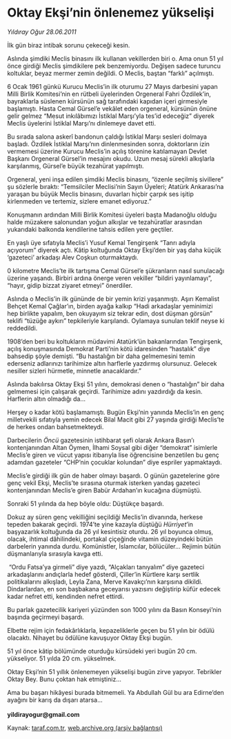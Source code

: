 # Oktay Ekşi’nin önlenemez yükselişi

*Yıldıray Oğur 28.06.2011*

<div class="yazi"><p>İlk gün biraz intibak sorunu çekeceği kesin.</p>
<p>Aslında şimdiki Meclis binasını ilk kullanan vekillerden biri o. Ama onun 51 yıl önce girdiği Meclis şimdikilere pek benzemiyordu. Değişen sadece turuncu koltuklar, beyaz mermer zemin değildi. O Meclis, baştan “farklı” açılmıştı.</p>
<p>6 Ocak 1961 günkü Kurucu Meclis’in ilk oturumu 27 Mayıs darbesini yapan Milli Birlik Komitesi’nin en rütbeli üyelerinden Orgeneral Fahri Özdilek’in, bayraklarla süslenen kürsünün sağ tarafındaki kapıdan içeri girmesiyle başlamıştı. Hasta Cemal Gürsel’e vekâlet eden orgeneral, kürsünün önüne gelir gelmez “Mesut inkılâbımızı İstiklal Marşı’yla tes’id edeceğiz” diyerek Meclis üyelerini İstiklal Marşı’nı dinlemeye davet etti.</p>
<p>Bu sırada salona askerî bandonun çaldığı İstiklal Marşı sesleri dolmaya başladı. Özdilek İstiklal Marşı’nın dinlenmesinden sonra, doktorların izin vermemesi üzerine Kurucu Meclis’in açılış törenine katılamayan Devlet Başkanı Orgeneral Gürsel’in mesajını okudu. Uzun mesaj sürekli alkışlarla karşılanmış, Gürsel’e büyük tezahürat yapılmıştı.</p>
<p>Orgeneral, yeni inşa edilen şimdiki Meclis binasını, “özenle seçilmiş sivillere” şu sözlerle bıraktı: “Temsilciler Meclisi’nin Sayın Üyeleri; Atatürk Ankarası’na yaraşan bu büyük Meclis binasını, duvarları hiçbir çarpık ses işitip kirlenmeden ve tertemiz, sizlere emanet ediyoruz.” </p>
<p>Konuşmanın ardından Milli Birlik Komitesi üyeleri başta Madanoğlu olduğu halde müzakere salonundan yoğun alkışlar ve tezahüratlar arasından yukarıdaki balkonda kendilerine tahsis edilen yere geçtiler.</p>
<p>En yaşlı üye sıfatıyla Meclis’i Yusuf Kemal Tengirşenk “Tanrı adıyla açıyorum” diyerek açtı. Kâtip koltuğunda Oktay Ekşi’den bir yaş daha küçük ‘gazeteci’ arkadaşı Alev Coşkun oturmaktaydı.</p>
<p>0 kilometre Meclis’te ilk tartışma Cemal Gürsel’e şükranların nasıl sunulacağı üzerine yaşandı. Birbiri ardına önerge veren vekiller “bildiri yayınlamayı”, “hayır, gidip bizzat ziyaret etmeyi” önerdiler. </p>
<p>Aslında o Meclis’in ilk gününde de bir yemin krizi yaşanmıştı. Aşırı Kemalist Behçet Kemal Çağlar’ın, birden ayağa kalkıp “Hadi arkadaşlar yeminimizi hep birlikte yapalım, ben okuyayım siz tekrar edin, dost düşman görsün” teklifi “tüzüğe aykırı” tepkileriyle karşılandı. Oylamaya sunulan teklif neyse ki reddedildi.</p>
<p>1908’den beri bu koltukların müdavimi Atatürk’ün bakanlarından Tengirşenk, açılış konuşmasında Demokrat Parti’nin kötü idaresinden “hastalık” diye bahsedip şöyle demişti. “Bu hastalığın bir daha gelmemesini temin ederseniz adlarınızı tarihimize altın harflerle yazdırmış olursunuz. Gelecek nesiller sizleri hürmetle, minnetle anacaklardır.”</p>
<p>Aslında bakılırsa Oktay Ekşi 51 yılını, demokrasi denen o “hastalığın” bir daha gelmemesi için çalışarak geçirdi. Tarihimize adını yazdırdığı da kesin. Harflerin altın olmadığı da...</p>
<p>Herşey o kadar kötü başlamamıştı. Bugün Ekşi’nin yanında Meclis’in en genç milletvekili sıfatıyla yemin edecek Bilal Macit gibi 27 yaşında girdiği Meclis’te de herkes ondan bahsetmekteydi. </p>
<p>Darbecilerin <i>Öncü </i>gazetesinin istihbarat şefi olarak Ankara Basın’ı kontenjanından Altan Öymen, İlhami Soysal gibi diğer “demokrat” isimlerle Meclis’e giren ve vücut yapısı itibarıyla lise öğrencisine benzetilen bu genç adamdan gazeteler “CHP’nin çocuklar kolundan” diye espriler yapmaktaydı.</p>
<p>Meclis’e girdiği ilk gün de haber olmayı başardı. O günün gazetelerine göre genç vekil Ekşi, Meclis’te sırasına oturmak isterken yandaş gazeteci kontenjanından Meclis’e giren Babür Ardahan’ın kucağına düşmüştü. </p>
<p>Sonraki 51 yılında da hep böyle oldu: Düştükçe başardı. </p>
<p>Dokuz ay süren genç vekilliğini seçildiği Meclis’in divanında, herkese tepeden bakarak geçirdi. 1974’te yine kazayla düştüğü <i>Hürriyet</i>’in başyazarlık koltuğunda da 26 yıl kesintisiz oturdu. 26 yıl boyunca olmuş, olacak, ihtimal dâhilindeki, portakal çiçeğinde vitamin düzeyindeki bütün darbelerin yanında durdu. Komünistler, İslamcılar, bölücüler... Rejimin bütün düşmanlarıyla sırasıyla kavga etti.</p>
<p> “Ordu Fatsa’ya girmeli” diye yazdı, “Alçakları tanıyalım” diye gazeteci arkadaşlarını andıçlarla hedef gösterdi, Çiller’in Kürtlere karşı sertlik politikalarını alkışladı, Leyla Zana, Merve Kavakçı’nın karşısına dikildi. Dindarlardan, en son başbakana geceyarısı yazısını değiştirip küfür edecek kadar nefret etti, kendinden nefret ettirdi.</p>
<p>Bu parlak gazetecilik kariyeri yüzünden son 1000 yılını da Basın Konseyi’nin başında geçirmeyi başardı.</p>
<p>Elbette rejim için fedakârlıklarla, kepazeliklerle geçen bu 51 yılın bir ödülü olacaktı. Nihayet bu ödülüne kavuşuyor Oktay Ekşi bugün. </p>
<p>51 yıl önce kâtip bölümünde oturduğu kürsüdeki yeri bugün 20 cm. yükseliyor. 51 yılda 20 cm. yükselmek. </p>
<p>Oktay Ekşi’nin 51 yıllık önlenemeyen yükselişi bugün zirve yapıyor. Tebrikler Oktay Bey. Bunu çoktan hak etmiştiniz...</p>
<p>Ama bu başarı hikâyesi burada bitmemeli. Ya Abdullah Gül bu ara Edirne’den ayağını bir karış da dışarı atarsa...<br/><br/><b>yildirayogur@gmail.com</b></p>
</div>

Kaynak: [taraf.com.tr](http://www.taraf.com.tr/yildiray-ogur/makale-oktay-eksi-nin-onlenemez-yukselisi.htm), [web.archive.org (arşiv bağlantısı)](http://web.archive.org/web/20130709211956/http://www.taraf.com.tr/yildiray-ogur/makale-oktay-eksi-nin-onlenemez-yukselisi.htm)
